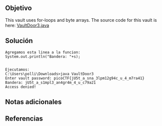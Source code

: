 ## Objetivo
This vault uses for-loops and byte arrays. The source code for this vault is here: [VaultDoor3.java](https://jupiter.challenges.picoctf.org/static/a4018cec1446761cb2e8cce05db925fa/VaultDoor3.java)
## Solución
```
Agregamos esta linea a la funcion:
System.out.println("Bandera: "+s);


Ejecutamos:
C:\Users\polli\Downloads>java VaultDoor3
Enter vault password: picoCTF{jU5t_a_sna_3lpm12g94c_u_4_m7ra41}
Bandera: jU5t_a_s1mpl3_an4gr4m_4_u_c79a21
Access denied!
```
## Notas adicionales
## Referencias